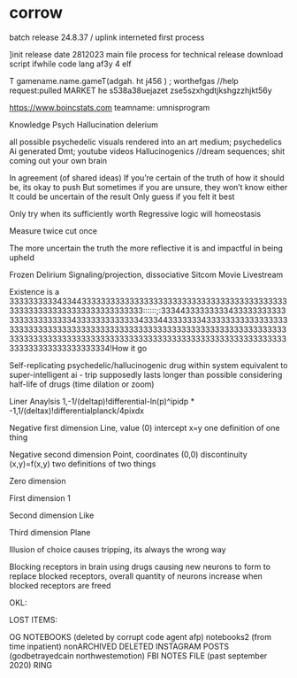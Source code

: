 # corrow
batch release 24.8.37 / uplink interneted first process

]init release date 2812023
main file process for technical release
download script ifwhile code lang af3y 4 elf

T gamename.name.gameT(adgah. ht j456
)
; worthefgas //help request:pulled MARKET he s538a38uejazet
zse5szxhgdtjkshgzzhjkt56y

https://www.boincstats.com
teamname: umnisprogram

Knowledge
Psych
Hallucination
delerium

all possible psychedelic visuals rendered into an art medium; psychedelics
Ai generated
Dmt; youtube videos
Hallucinogenics
//dream sequences; shit coming out your own brain


In agreement (of shared ideas)
If you’re certain of the truth of how it should be, its okay to push
But sometimes if you are unsure, they won’t know either
It could be uncertain of the result
Only guess if you felt it best

Only try when its sufficiently worth
Regressive logic will homeostasis

Measure twice cut once

The more uncertain the truth the more reflective it is and impactful in being upheld


Frozen
Delirium
Signaling/projection, dissociative 
Sitcom
Movie
Livestream

Existence is a 
33333333334334433333333333333333333333333333333333333333333333333333333333333333333333::::::;:33344333333333433333333333333333333333343333333333333433344333333343333333333333333333333333333333333333333333333333333333333333333333333333333333333333333333333333333333333333333333333333333333333333333333333333333333334!How it go

Self-replicating psychedelic/hallucinogenic drug within system equivalent to super-intelligent ai - trip supposedly lasts longer than possible considering half-life of drugs (time dilation or zoom)

Liner Anaylsis
1,-1/(deltap)!differential-ln(p)^ipidp * -1,1/(deltax)!differentialplanck/4pixdx

Negative first dimension
Line, value (0) intercept x=y one definition of one thing

Negative second dimension 
Point, coordinates (0,0) discontinuity (x,y)=f(x,y) two definitions of two things

Zero dimension


First dimension
1

Second dimension
Like

Third dimension
Plane



Illusion of choice causes tripping, its always the wrong way

Blocking receptors in brain using drugs causing new neurons to form to replace blocked receptors, overall quantity of neurons increase when blocked receptors are freed




OKL:

LOST ITEMS:

OG NOTEBOOKS (deleted by corrupt code agent afp)
notebooks2 (from time inpatient)
nonARCHIVED DELETED INSTAGRAM POSTS (godbetrayedcain northwestemotion)
FBI NOTES FILE (past september 2020)
RING


